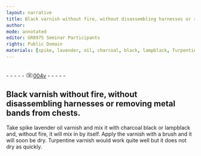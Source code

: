 ```yaml
---
layout: narrative
title: Black varnish without fire, without disassembling harnesses or removing metal bands from chests.
author:
mode: annotated
editor: GR8975 Seminar Participants
rights: Public Domain
materials: [spike, lavender, oil, charcoal, black, lampblack, Turpentine]
---
```


 <br/>- - - - - <a href="http://gallica.bnf.fr/ark:/12148/btv1b10500001g/f14.image"><img src="../assets/photo-icon.png" alt="folio image: " style="display:inline-block; margin-bottom:-3px;"/>004v</a> - - - - - <br/> 
## Black varnish without fire, without disassembling harnesses or removing metal bands from chests.

 
   Take spike lavender oil varnish and mix it with charcoal black or lampblack and, without fire, it will mix in by itself. Apply the varnish with a brush and it will soon be dry. Turpentine varnish would work quite well but it does not dry as quickly. 
 